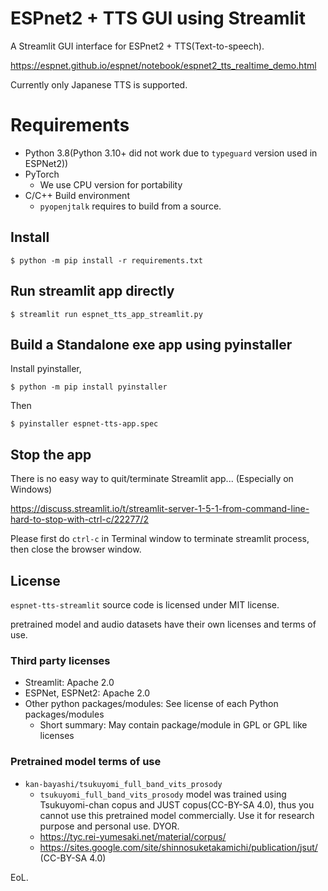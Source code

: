 # ESPnet2 + TTS GUI using Streamlit

A Streamlit GUI interface for ESPnet2 + TTS(Text-to-speech). 

https://espnet.github.io/espnet/notebook/espnet2_tts_realtime_demo.html

Currently only Japanese TTS is supported.

# Requirements

- Python 3.8(Python 3.10+ did not work due to `typeguard` version used in ESPNet2))
- PyTorch
  - We use CPU version for portability
- C/C++ Build environment
  - `pyopenjtalk` requires to build from a source.

## Install

```
$ python -m pip install -r requirements.txt
```

## Run streamlit app directly

```
$ streamlit run espnet_tts_app_streamlit.py
```

## Build a Standalone exe app using pyinstaller

Install pyinstaller,

```
$ python -m pip install pyinstaller
```

Then

```
$ pyinstaller espnet-tts-app.spec
```

## Stop the app

There is no easy way to quit/terminate Streamlit app...
(Especially on Windows)

https://discuss.streamlit.io/t/streamlit-server-1-5-1-from-command-line-hard-to-stop-with-ctrl-c/22277/2

Please first do `ctrl-c` in Terminal window to terminate streamlit process, then close the browser window.


## License

`espnet-tts-streamlit` source code is licensed under MIT license.

pretrained model and audio datasets have their own licenses and terms of use.

### Third party licenses

- Streamlit: Apache 2.0
- ESPNet, ESPNet2: Apache 2.0
- Other python packages/modules: See license of each Python packages/modules
  - Short summary: May contain package/module in GPL or GPL like licenses

### Pretrained model terms of use

- `kan-bayashi/tsukuyomi_full_band_vits_prosody`
  - `tsukuyomi_full_band_vits_prosody` model was trained using Tsukuyomi-chan copus and JUST copus(CC-BY-SA 4.0), thus you cannot use this pretrained model commercially. Use it for research purpose and personal use. DYOR.
  - https://tyc.rei-yumesaki.net/material/corpus/ 
  - https://sites.google.com/site/shinnosuketakamichi/publication/jsut/  (CC-BY-SA 4.0)

EoL.
